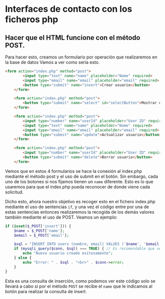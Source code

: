 # Interfaces de contacto con los ficheros php

## Hacer que el HTML funcione con el método POST.
Para hacer esto, creamos un formulario por operación que realizaremos en la base de datos
Vamos a ver como sería esto.
```html
<form action="index.php" method="post">
        <input type="text" name="name" placeholder="Name" required>
        <input type="email" name="email" placeholder="email" required>
        <button type="submit" name="insert">Crear usuario</button>
    </form>

    <form action="index.php" method="post">
        <button type="submit" name="select" id="selectButton">Mostrar usuarios</button>
    </form>

    <form action="index.php" method="post">
        <input type="number" name="userId" placeholder="User ID" required>
        <input type="text" name="name" placeholder="Name" required>
        <input type="email" name="email" placeholder="email" required>
        <button type="submit" name="update">Actualizar usuario</button>
    </form>

    <form action="index.php" method="post">
        <input type="number" name="userId" placeholder="User ID" required>
        <button type="submit" name="delete">Borrar usuario</button>
    </form>
```
Vemos que en estos 4 formularios se hace la conexión al index.php mediante el método post y el uso de submit en el botón.
Sin embargo, cada uno de los botones si nos fijamos tienen un `name` diferente. Esto es lo que usaremos para que el index.php
pueda reconocer de donde viene cada solicitud.<br>

Dicho esto, ahora nuestro objetivo es recoger esto en el fichero index.php mediante el uso de sentencias `if`, y una vez el código entre
por una de estas sentencias entonces realizaremos la recogida de los demás valores también mediante el uso de POST. Veamos un ejemplo:
```php
if (isset($_POST['insert'])) {
    $name = $_POST['name'];
    $email = $_POST['email'];

    $sql = "INSERT INTO users (nombre, email) VALUES ('$name', '$email')"; // La sentencia SQL de inserción
    if (mysqli_query($conn, $sql) === TRUE) { // Es recomendable que verifiquemos si hay errores
        echo "Nuevo usuario creado exitosamente";
    } else {
        echo "Error: " . $sql . "<br>" . $conn->error;
    }
}
```
Esta es una consulta de inserción, como podemos ver este código solo se llevará a cabo si por el método `POST` se recibe el `name` que le 
indicamos al botón para realizar la consulta de insert.